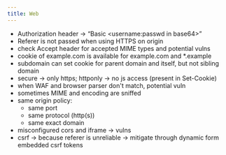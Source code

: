 ```yaml
---
title: Web
---
```


* Authorization header -> “Basic <username:passwd in base64>”
* Referer is not passed when using HTTPS on origin
* check Accept header for accepted MIME types and potential vulns
* cookie of example.com is available for example.com and \*.example
* subdomain can set cookie for parent domain and itself, but not sibling domain
* secure -> only https; httponly -> no js access (present in Set-Cookie)
* when WAF and browser parser don't match, potential vuln
* sometimes MIME and encoding are sniffed
* same origin policy:
  * same port
  * same protocol (http(s))
  * same exact domain
* misconfigured cors and iframe -> vulns
* csrf -> because referer is unreliable -> mitigate through dynamic form embedded csrf tokens
